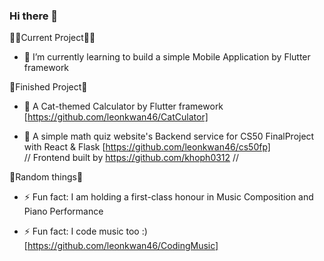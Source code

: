 ### Hi there 👋

✍🏻Current Project✍🏻
- 🔭 I’m currently learning to build a simple Mobile Application by Flutter framework

📝Finished Project📝

- 🌱 A Cat-themed Calculator by Flutter framework [https://github.com/leonkwan46/CatCulator]

- 🌱 A simple math quiz website's Backend service for CS50 FinalProject with React & Flask [https://github.com/leonkwan46/cs50fp]   
// Frontend built by https://github.com/khoph0312 //

🥴Random things🥴

- ⚡ Fun fact: I am holding a first-class honour in Music Composition and Piano Performance

- ⚡ Fun fact: I code music too :) [https://github.com/leonkwan46/CodingMusic]

<!--
**leonkwan46/leonkwan46** is a ✨ _special_ ✨ repository because its `README.md` (this file) appears on your GitHub profile.

Here are some ideas to get you started:

- 🔭 I’m currently working on ...
- 🌱 I’m currently learning ...
- 👯 I’m looking to collaborate on ...
- 🤔 I’m looking for help with ...
- 💬 Ask me about ...
- 📫 How to reach me: ...
- 😄 Pronouns: ...
- ⚡ Fun fact: ...
-->
